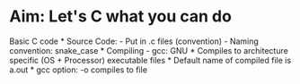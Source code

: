 # Aim: Let's C what you can do

Basic C code
    * Source Code:
        - Put in .c files (convention)
        - Naming convention: snake_case
    * Compiling
        - gcc: GNU
            * Compiles to architecture specific (OS + Processor) executable files
            * Default name of compiled file is a.out
            * gcc option: -o <file> compiles to file
